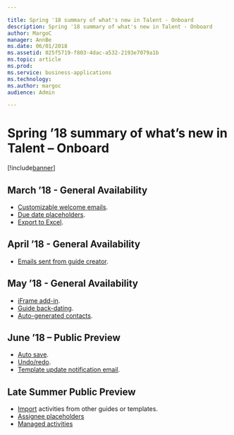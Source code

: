 ```yaml
---

title: Spring '18 summary of what's new in Talent - Onboard
description: Spring '18 summary of what's new in Talent - Onboard
author: MargoC
manager: AnnBe
ms.date: 06/01/2018
ms.assetid: 025f5719-f803-4dac-a532-2193e7079a1b
ms.topic: article
ms.prod: 
ms.service: business-applications
ms.technology: 
ms.author: margoc
audience: Admin

---
```

# Spring ’18 summary of what’s new in Talent – Onboard

[!include[banner](../../../includes/banner.md)]

## March ’18 - General Availability

- [Customizable welcome emails](customizable-welcome-emails.md).
- [Due date placeholders](due-date-placeholders.md).
- [Export to Excel](export-excel.md).

## April ’18 - General Availability

- [Emails sent from guide creator](email-sent-from-creator.md).

## May ’18 - General Availability

- [iFrame add-in](iframe-add-in.md).
- [Guide back-dating](guide-back-dating.md).
- [Auto-generated contacts](auto-generated-contacts.md).

## June ’18 – Public Preview

- [Auto save](auto-save.md).
- [Undo/redo](undo-redo.md).
- [Template update notification email](template-update-notification-email.md).

## Late Summer Public Preview
- [Import](import.md) activities from other guides or templates.
- [Assignee placeholders](assignee-placeholders.md)
- [Managed activities](managed-activities.md)
